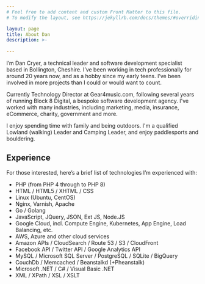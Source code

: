 ```yaml
---
# Feel free to add content and custom Front Matter to this file.
# To modify the layout, see https://jekyllrb.com/docs/themes/#overriding-theme-defaults

layout: page
title: About Dan
description: >-
  
---
```


I’m Dan Cryer, a technical leader and software development specialist based in Bollington, Cheshire. I’ve been working in tech professionally for around 20 years now, and as a hobby since my early teens. I’ve been involved in more projects than I could or would want to count.

Currently Technology Director at Gear4music.com, following several years of running Block 8 Digital, a bespoke software development agency. I've worked with many industries, including marketing, media, insurance, eCommerce, charity, government and more.

I enjoy spending time with family and being outdoors. I'm a qualified Lowland (walking) Leader and Camping Leader, and enjoy paddlesports and bouldering.

## Experience

For those interested, here’s a brief list of technologies I’m experienced with:

* PHP (from PHP 4 through to PHP 8)
* HTML / HTML5 / XHTML / CSS
* Linux (Ubuntu, CentOS)
* Nginx, Varnish, Apache
* Go / Golang
* JavaScript, JQuery, JSON, Ext JS, Node.JS
* Google Cloud, incl. Compute Engine, Kubernetes, App Engine, Load Balancing, etc.
* AWS, Azure and other cloud services
* Amazon APIs / CloudSearch / Route 53 / S3 / CloudFront
* Facebook API / Twitter API / Google Analytics API
* MySQL / Microsoft SQL Server / PostgreSQL / SQLite / BigQuery
* CouchDb / Memcached / Beanstalkd (+Pheanstalk)
* Microsoft .NET / C# / Visual Basic .NET
* XML / XPath / XSL / XSLT
